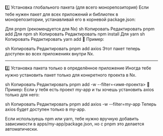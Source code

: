 1️⃣ Установка глобального пакета (для всего монорепозитория)
Если тебе нужен пакет для всех приложений и библиотек в монорепозитории, устанавливай его в корневой package.json:

Для pnpm (рекомендуется для Nx)
sh
Копировать
Редактировать
pnpm add <package-name>
Для npm
sh
Копировать
Редактировать
npm install <package-name>
Для yarn
sh
Копировать
Редактировать
yarn add <package-name>
📌 Пример:

sh
Копировать
Редактировать
pnpm add axios
Этот пакет теперь доступен во всех приложениях внутри Nx.



----- 


2️⃣ Установка пакета только в определённое приложение
Иногда тебе нужно установить пакет только для конкретного проекта в Nx.

sh
Копировать
Редактировать
pnpm add <package-name> -w --filter=<имя-проекта>
📌 Пример:
Если у тебя есть проект my-app и ты хочешь установить axios только для него:

sh
Копировать
Редактировать
pnpm add axios -w --filter=my-app
Теперь axios будет доступен только в my-app.

Если используешь npm или yarn, тебе нужно вручную добавить зависимости в apps/my-app/package.json, но с pnpm это делается автоматически.